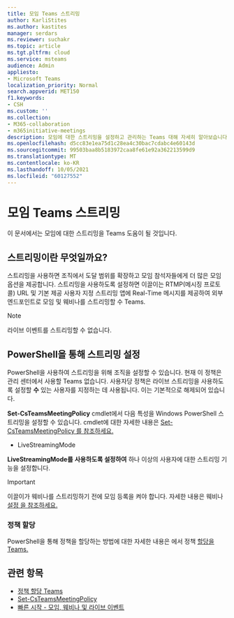 ```yaml
---
title: 모임 Teams 스트리밍
author: KarliStites
ms.author: kastites
manager: serdars
ms.reviewer: suchakr
ms.topic: article
ms.tgt.pltfrm: cloud
ms.service: msteams
audience: Admin
appliesto:
- Microsoft Teams
localization_priority: Normal
search.appverid: MET150
f1.keywords:
- CSH
ms.custom: ''
ms.collection:
- M365-collaboration
- m365initiative-meetings
description: 모임에 대한 스트리밍을 설정하고 관리하는 Teams 대해 자세히 알아보습니다.
ms.openlocfilehash: d5cc83e1ea75d1c28ea4c30bac7cdabc4e60143d
ms.sourcegitcommit: 99503baa8b5183972caa8fe61e92a362213599d9
ms.translationtype: MT
ms.contentlocale: ko-KR
ms.lasthandoff: 10/05/2021
ms.locfileid: "60127552"
---
```

# <a name="stream-teams-meetings"></a>모임 Teams 스트리밍

이 문서에서는 모임에 대한 스트리밍을 Teams 도움이 될 것입니다.

## <a name="what-is-streaming-and-how-does-it-work"></a>스트리밍이란 무엇일까요?

스트리밍을 사용하면 조직에서 도달 범위를 확장하고 모임 참석자들에게 더 많은 모임 옵션을 제공합니다. 스트리밍을 사용하도록 설정하면 이끌이는 RTMP(메시징 프로토콜) URL 및 기본 제공 사용자 지정 스트리밍 앱에 Real-Time 메시지를 제공하여 외부 엔드포인트로 모임 및 웨비나를 스트리밍할 수 Teams.

> [!NOTE]
> 라이브 이벤트를 스트리밍할 수 없습니다.

## <a name="set-up-streaming-with-powershell"></a>PowerShell을 통해 스트리밍 설정

PowerShell을 사용하여 스트리밍을 위해 조직을 설정할 수 있습니다. 현재 이 정책은 관리 센터에서 사용할 Teams 없습니다. 사용자당 정책은 라이브 스트리밍을 사용하도록 설정할 **수** 있는 사용자를 지정하는 데 사용됩니다. 이는 기본적으로 해제되어 있습니다.

**Set-CsTeamsMeetingPolicy** cmdlet에서 다음 특성을 Windows PowerShell 스트리밍을 설정할 수 있습니다. cmdlet에 대한 자세한 내용은 [Set-CsTeamsMeetingPolicy 를 참조하세요.](/powershell/module/skype/set-csteamsmeetingpolicy)

- LiveStreamingMode

**LiveStreamingMode를** **사용하도록 설정하여** 하나 이상의 사용자에 대한 스트리밍 기능을 설정합니다.

> [!IMPORTANT]
> 이끌이가 웨비나를 스트리밍하기 전에 모임 등록을 켜야 합니다. 자세한 내용은 웨비나 [설정 을 참조하세요.](set-up-webinars.md)

### <a name="assign-the-policy"></a>정책 할당

PowerShell을 통해 정책을 할당하는 방법에 대한 자세한 내용은 에서 정책 [할당을 Teams.](policy-assignment-overview.md)

## <a name="related-topics"></a>관련 항목

- [정책 할당 Teams](policy-assignment-overview.md)
- [Set-CsTeamsMeetingPolicy](/powershell/module/skype/set-csteamsmeetingpolicy)
- [빠른 시작 - 모임, 웨비나 및 라이브 이벤트](quick-start-meetings-live-events.md)